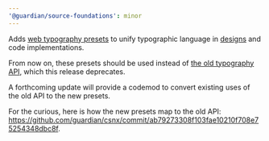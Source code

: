 ```yaml
---
'@guardian/source-foundations': minor
---
```


Adds [web typography presets](https://guardian.github.io/storybooks/?path=/story/source-foundations_typography--presets) to unify typographic language in [designs](https://www.theguardian.design/2a1e5182b/p/01555f-typography-presets/b/830670) and code implementations.

From now on, these presets should be used instead of [the old typography API](https://guardian.github.io/storybooks/?path=/docs/source-foundations_typography-api-deprecated--docs), which this release deprecates.

A forthcoming update will provide a codemod to convert existing uses of the old API to the new presets.

For the curious, here is how the new presets map to the old API: https://github.com/guardian/csnx/commit/ab79273308f103fae10210f708e75254348dbc8f.
